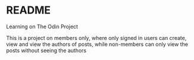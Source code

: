 # README

Learning on The Odin Project

This is a project on members only, where only signed in users can create, view and view the authors of posts, while non-members can only view the posts without seeing the authors